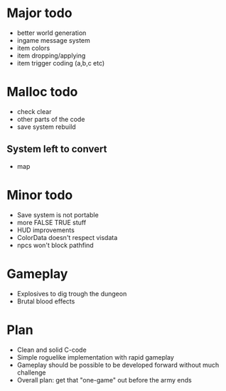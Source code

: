 Major todo
==========

* better world generation
* ingame message system
* item colors
* item dropping/applying
* item trigger coding (a,b,c etc)

Malloc todo
===========
* check clear
* other parts of the code
* save system rebuild

## System left to convert

* map

Minor todo
==========

* Save system is not portable
* more FALSE TRUE stuff
* HUD improvements
* ColorData doesn't respect visdata
* npcs won't block pathfind

Gameplay
========

* Explosives to dig trough the dungeon
* Brutal blood effects

Plan
====

* Clean and solid C-code
* Simple roguelike implementation with rapid gameplay
* Gameplay should be possible to be developed forward without much challenge
* Overall plan: get that "one-game" out before the army ends
